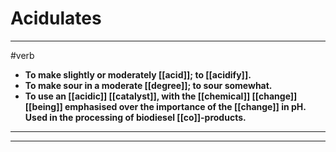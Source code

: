 # Acidulates
---
#verb
- **To make slightly or moderately [[acid]]; to [[acidify]].**
- **To make sour in a moderate [[degree]]; to sour somewhat.**
- **To use an [[acidic]] [[catalyst]], with the [[chemical]] [[change]] [[being]] emphasised over the importance of the [[change]] in pH. Used in the processing of biodiesel [[co]]-products.**
---
---
